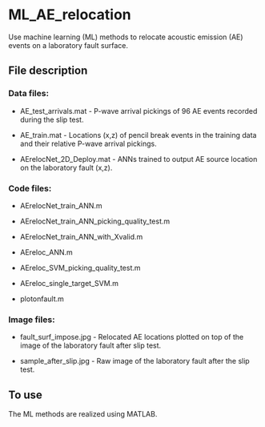 # ML_AE_relocation
Use machine learning (ML) methods to relocate acoustic emission (AE) events on a laboratory fault surface.

## File description

### Data files:

* AE_test_arrivals.mat - P-wave arrival pickings of 96 AE events recorded during the slip test.

* AE_train.mat - Locations (x,z) of pencil break events in the training data and their relative P-wave arrival pickings.

* AErelocNet_2D_Deploy.mat - ANNs trained to output AE source location on the laboratory fault (x,z).

### Code files:
* AErelocNet_train_ANN.m	

* AErelocNet_train_ANN_picking_quality_test.m

* AErelocNet_train_ANN_with_Xvalid.m

* AEreloc_ANN.m	

* AEreloc_SVM_picking_quality_test.m	

* AEreloc_single_target_SVM.m	

* plotonfault.m

### Image files:

* fault_surf_impose.jpg - Relocated AE locations plotted  on top of the image of the laboratory fault after slip test.

* sample_after_slip.jpg - Raw image of the laboratory fault after the slip test.

## To use

The ML methods are realized using MATLAB.
